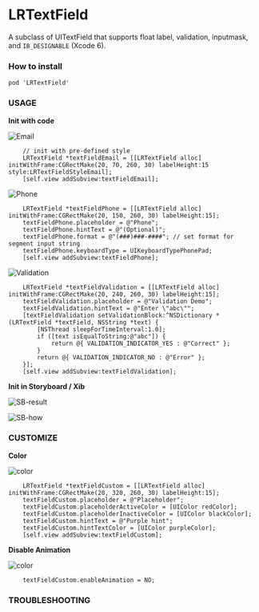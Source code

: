 LRTextField
===========
A subclass of UITextField that supports float label, validation, inputmask, and `IB_DESIGNABLE` (Xcode 6).

### How to install
```
pod 'LRTextField'
```


### USAGE
__Init with code__

![Email](http://i.imgur.com/GDDVduN.gif)
``` objc
    // init with pre-defined style
    LRTextField *textFieldEmail = [[LRTextField alloc] initWithFrame:CGRectMake(20, 70, 260, 30) labelHeight:15 style:LRTextFieldStyleEmail]; 
    [self.view addSubview:textFieldEmail];
```


![Phone](http://i.imgur.com/w20VsY1.gif)
``` objc
    LRTextField *textFieldPhone = [[LRTextField alloc] initWithFrame:CGRectMake(20, 150, 260, 30) labelHeight:15];
    textFieldPhone.placeholder = @"Phone";
    textFieldPhone.hintText = @"(Optional)";
    textFieldPhone.format = @"(###)###-####"; // set format for segment input string
    textFieldPhone.keyboardType = UIKeyboardTypePhonePad;
    [self.view addSubview:textFieldPhone];
```


![Validation](http://i.imgur.com/IiryMXj.gif)
``` objc
    LRTextField *textFieldValidation = [[LRTextField alloc] initWithFrame:CGRectMake(20, 240, 260, 30) labelHeight:15];
    textFieldValidation.placeholder = @"Validation Demo";
    textFieldValidation.hintText = @"Enter \"abc\"";
    [textFieldValidation setValidationBlock:^NSDictionary *(LRTextField *textField, NSString *text) {
        [NSThread sleepForTimeInterval:1.0];
        if ([text isEqualToString:@"abc"]) {
            return @{ VALIDATION_INDICATOR_YES : @"Correct" };
        }
        return @{ VALIDATION_INDICATOR_NO : @"Error" };
    }];
    [self.view addSubview:textFieldValidation];
```


__Init in Storyboard / Xib__

![SB-result](http://i.imgur.com/wCq56nz.gif)

![SB-how](http://i.imgur.com/xz3PuX5.gif)


### CUSTOMIZE
__Color__

![color](http://i.imgur.com/lp2vSfV.gif)

``` objc
    LRTextField *textFieldCustom = [[LRTextField alloc] initWithFrame:CGRectMake(20, 320, 260, 30) labelHeight:15];
    textFieldCustom.placeholder = @"Placeholder";
    textFieldCustom.placeholderActiveColor = [UIColor redColor];
    textFieldCustom.placeholderInactiveColor = [UIColor blackColor];
    textFieldCustom.hintText = @"Purple hint";
    textFieldCustom.hintTextColor = [UIColor purpleColor];
    [self.view addSubview:textFieldCustom];
```

__Disable Animation__

![color](http://i.imgur.com/audSB0s.gif)

``` objc
    textFieldCustom.enableAnimation = NO;
```
### TROUBLESHOOTING
